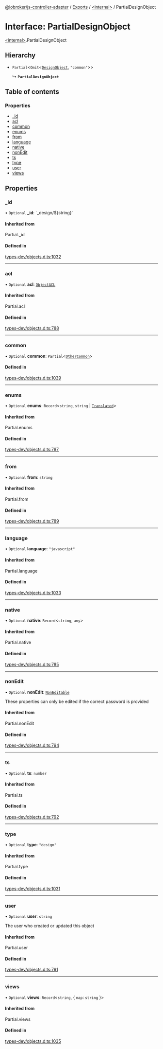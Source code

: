 [@iobroker/js-controller-adapter](../README.md) / [Exports](../modules.md) / [\<internal\>](../modules/internal_.md) / PartialDesignObject

# Interface: PartialDesignObject

[\<internal\>](../modules/internal_.md).PartialDesignObject

## Hierarchy

- `Partial`\<`Omit`\<[`DesignObject`](internal_.DesignObject.md), ``"common"``\>\>

  ↳ **`PartialDesignObject`**

## Table of contents

### Properties

- [\_id](internal_.PartialDesignObject.md#_id)
- [acl](internal_.PartialDesignObject.md#acl)
- [common](internal_.PartialDesignObject.md#common)
- [enums](internal_.PartialDesignObject.md#enums)
- [from](internal_.PartialDesignObject.md#from)
- [language](internal_.PartialDesignObject.md#language)
- [native](internal_.PartialDesignObject.md#native)
- [nonEdit](internal_.PartialDesignObject.md#nonedit)
- [ts](internal_.PartialDesignObject.md#ts)
- [type](internal_.PartialDesignObject.md#type)
- [user](internal_.PartialDesignObject.md#user)
- [views](internal_.PartialDesignObject.md#views)

## Properties

### \_id

• `Optional` **\_id**: \`\_design/$\{string}\`

#### Inherited from

Partial.\_id

#### Defined in

[types-dev/objects.d.ts:1032](https://github.com/ioBroker/ioBroker.js-controller/blob/a0e0bc1d/packages/types-dev/objects.d.ts#L1032)

___

### acl

• `Optional` **acl**: [`ObjectACL`](internal_.ObjectACL.md)

#### Inherited from

Partial.acl

#### Defined in

[types-dev/objects.d.ts:788](https://github.com/ioBroker/ioBroker.js-controller/blob/a0e0bc1d/packages/types-dev/objects.d.ts#L788)

___

### common

• `Optional` **common**: `Partial`\<[`OtherCommon`](internal_.OtherCommon.md)\>

#### Defined in

[types-dev/objects.d.ts:1039](https://github.com/ioBroker/ioBroker.js-controller/blob/a0e0bc1d/packages/types-dev/objects.d.ts#L1039)

___

### enums

• `Optional` **enums**: `Record`\<`string`, `string` \| [`Translated`](../modules/internal_.md#translated)\>

#### Inherited from

Partial.enums

#### Defined in

[types-dev/objects.d.ts:787](https://github.com/ioBroker/ioBroker.js-controller/blob/a0e0bc1d/packages/types-dev/objects.d.ts#L787)

___

### from

• `Optional` **from**: `string`

#### Inherited from

Partial.from

#### Defined in

[types-dev/objects.d.ts:789](https://github.com/ioBroker/ioBroker.js-controller/blob/a0e0bc1d/packages/types-dev/objects.d.ts#L789)

___

### language

• `Optional` **language**: ``"javascript"``

#### Inherited from

Partial.language

#### Defined in

[types-dev/objects.d.ts:1033](https://github.com/ioBroker/ioBroker.js-controller/blob/a0e0bc1d/packages/types-dev/objects.d.ts#L1033)

___

### native

• `Optional` **native**: `Record`\<`string`, `any`\>

#### Inherited from

Partial.native

#### Defined in

[types-dev/objects.d.ts:785](https://github.com/ioBroker/ioBroker.js-controller/blob/a0e0bc1d/packages/types-dev/objects.d.ts#L785)

___

### nonEdit

• `Optional` **nonEdit**: [`NonEditable`](internal_.NonEditable.md)

These properties can only be edited if the correct password is provided

#### Inherited from

Partial.nonEdit

#### Defined in

[types-dev/objects.d.ts:794](https://github.com/ioBroker/ioBroker.js-controller/blob/a0e0bc1d/packages/types-dev/objects.d.ts#L794)

___

### ts

• `Optional` **ts**: `number`

#### Inherited from

Partial.ts

#### Defined in

[types-dev/objects.d.ts:792](https://github.com/ioBroker/ioBroker.js-controller/blob/a0e0bc1d/packages/types-dev/objects.d.ts#L792)

___

### type

• `Optional` **type**: ``"design"``

#### Inherited from

Partial.type

#### Defined in

[types-dev/objects.d.ts:1031](https://github.com/ioBroker/ioBroker.js-controller/blob/a0e0bc1d/packages/types-dev/objects.d.ts#L1031)

___

### user

• `Optional` **user**: `string`

The user who created or updated this object

#### Inherited from

Partial.user

#### Defined in

[types-dev/objects.d.ts:791](https://github.com/ioBroker/ioBroker.js-controller/blob/a0e0bc1d/packages/types-dev/objects.d.ts#L791)

___

### views

• `Optional` **views**: `Record`\<`string`, \{ `map`: `string`  }\>

#### Inherited from

Partial.views

#### Defined in

[types-dev/objects.d.ts:1035](https://github.com/ioBroker/ioBroker.js-controller/blob/a0e0bc1d/packages/types-dev/objects.d.ts#L1035)
